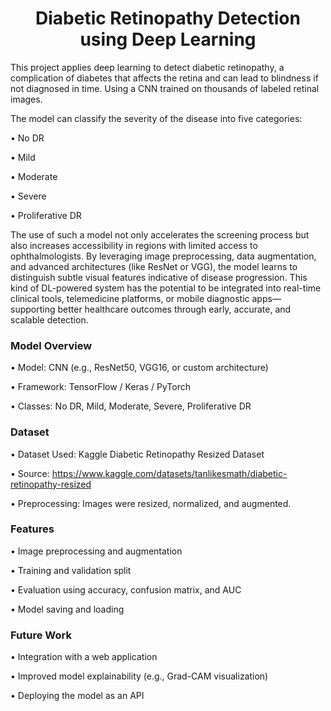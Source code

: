 <h1 align="center">Diabetic Retinopathy Detection using Deep Learning</h1>




This project applies deep learning to detect diabetic retinopathy, a complication of diabetes that affects the retina and can lead to blindness if not diagnosed in time. Using a CNN trained on thousands of labeled retinal images. 

The model can classify the severity of the disease into five categories: 

• No DR 

• Mild

• Moderate 

• Severe 

• Proliferative DR 


The use of such a model not only accelerates the screening process but also increases accessibility in regions with limited access to ophthalmologists. By leveraging image preprocessing, data augmentation, and advanced architectures (like ResNet or VGG), the model learns to distinguish subtle visual features indicative of disease progression. This kind of DL-powered system has the potential to be integrated into real-time clinical tools, telemedicine platforms, or mobile diagnostic apps—supporting better healthcare outcomes through early, accurate, and scalable detection.



### Model Overview

• Model: CNN (e.g., ResNet50, VGG16, or custom architecture)

• Framework: TensorFlow / Keras / PyTorch

• Classes: No DR, Mild, Moderate, Severe, Proliferative DR



### Dataset

• Dataset Used: Kaggle Diabetic Retinopathy Resized Dataset

• Source: https://www.kaggle.com/datasets/tanlikesmath/diabetic-retinopathy-resized

• Preprocessing: Images were resized, normalized, and augmented.



### Features

• Image preprocessing and augmentation

• Training and validation split

• Evaluation using accuracy, confusion matrix, and AUC

• Model saving and loading



### Future Work

• Integration with a web application

• Improved model explainability (e.g., Grad-CAM visualization)

• Deploying the model as an API
